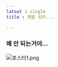```yaml
---
latout : single
title : 제발 되라...

---
```


### 왜 안 되는거야...

![포스터1.png](images/2025-03-26-Frirst%20post/f1cf26c5d05a636e2707ba4f286db36d2ef3ce61.png)
